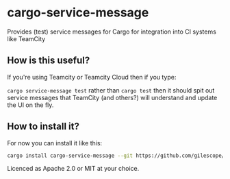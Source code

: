 # cargo-service-message
Provides (test) service messages for Cargo for integration into CI systems like TeamCity

## How is this useful?

If you're using Teamcity or Teamcity Cloud then if you type:

`cargo service-message test` rather than `cargo test` then it should spit out service messages that TeamCity (and others?) will understand and update the UI on the fly.

## How to install it?

For now you can install it like this:
```sh
cargo install cargo-service-message --git https://github.com/gilescope/cargo-service-message.git
```

Licenced as Apache 2.0 or MIT at your choice.

